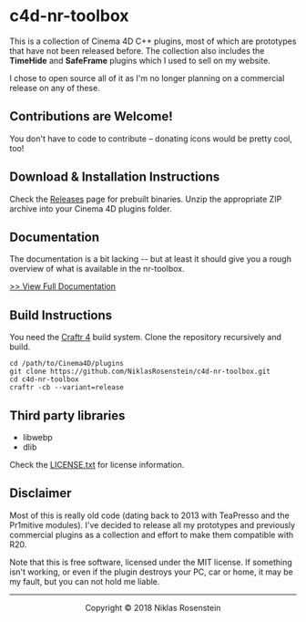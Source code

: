 # c4d-nr-toolbox

This is a collection of Cinema 4D C++ plugins, most of which are prototypes
that have not been released before. The collection also includes the
**TimeHide** and **SafeFrame** plugins which I used to sell on my website.

I chose to open source all of it as I'm no longer planning on a commercial
release on any of these.

## Contributions are Welcome!

You don't have to code to contribute &ndash; donating icons would be pretty
cool, too!

## Download & Installation Instructions

Check the [Releases] page for prebuilt binaries. Unzip the appropriate ZIP
archive into your Cinema 4D plugins folder.

[Releases]: https://github.com/NiklasRosenstein/c4d-nr-toolbox/releases
[niklasrosenstein.com]: https://www.niklasrosenstein.com/

## Documentation

The documentation is a bit lacking -- but at least it should give you a rough
overview of what is available in the nr-toolbox.

[>> View Full Documentation](docs/README.md)

## Build Instructions

You need the [Craftr 4][Craftr] build system. Clone the repository
recursively and build.

[Craftr]: https://github.com/craftr-build/craftr

    cd /path/to/Cinema4D/plugins
    git clone https://github.com/NiklasRosenstein/c4d-nr-toolbox.git
    cd c4d-nr-toolbox
    craftr -cb --variant=release

## Third party libraries

* libwebp
* dlib

Check the [LICENSE.txt](LICENSE.txt) for license information.

## Disclaimer

Most of this is really old code (dating back to 2013 with TeaPresso and
the Pr1mitive modules). I've decided to release all my prototypes and
previously commercial plugins as a collection and effort to make them
compatible with R20.

Note that this is free software, licensed under the MIT license. If something
isn't working, or even if the plugin destroys your PC, car or home, it may
be my fault, but you can not hold me liable.

---

<p align="center">Copyright &copy; 2018 Niklas Rosenstein</p>
